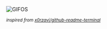 <div align="justify">
<picture>
    <source media="(prefers-color-scheme: dark)" srcset="https://i.ibb.co/t1nDmMM/output-gif.gif">
    <source media="(prefers-color-scheme: light)" srcset="https://i.ibb.co/t1nDmMM/output-gif.gif">
    <img alt="GIFOS" src="https://i.ibb.co/t1nDmMM/output-gif.gif">
</picture>

<sub><i>inspired from [x0rzavi/github-readme-terminal](https://github.com/x0rzavi/github-readme-terminal)</i></sub>

</div>

<!-- Image deletion URL: https://ibb.co/K8BW0jj/c8187b071d1a788e81016b3bea1c193e -->
